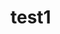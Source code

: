 # test1
<!DOCTYPE html>
<html lang="en">
<head>
	<meta charset="UTF-8">
	<title>Test</title>
	<link rel="stylesheet" href="/univer/web/2/test/css/style.css">
</head>
<body>
	<div class="square"></div>
		<div class="triangle"></div>
			<div class="triangle1"></div>
				<div class="triangle2"></div>
</body>
</html>
